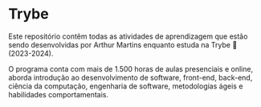 # Trybe

Este repositório contêm todas as atividades de aprendizagem que estão sendo desenvolvidas por Arthur Martins enquanto estuda na Trybe 🚀 (2023-2024).

O programa conta com mais de 1.500 horas de aulas presenciais e online, aborda introdução ao desenvolvimento de software, front-end, back-end, ciência da computação, engenharia de software, metodologias ágeis e habilidades comportamentais.
